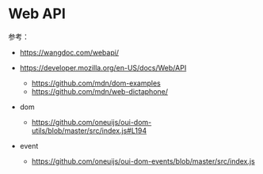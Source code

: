 # Web API

参考：

- https://wangdoc.com/webapi/
- https://developer.mozilla.org/en-US/docs/Web/API
  - https://github.com/mdn/dom-examples
  - https://github.com/mdn/web-dictaphone/

- dom
  - https://github.com/oneuijs/oui-dom-utils/blob/master/src/index.js#L194
- event
  - https://github.com/oneuijs/oui-dom-events/blob/master/src/index.js
